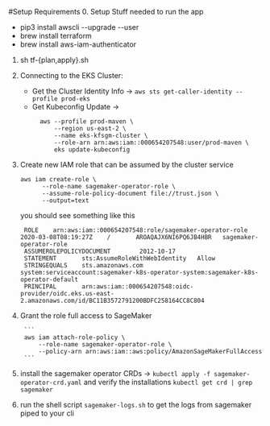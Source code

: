 
#Setup Requirements
0. Setup Stuff needed to run the app
   - pip3 install awscli --upgrade --user
   - brew install terraform
   - brew install aws-iam-authenticator
   
1. sh tf-{plan,apply}.sh

2. Connecting to the EKS Cluster:
   - Get the Cluster Identity Info -> `aws sts get-caller-identity --profile prod-eks`  
   - Get Kubeconfig Update -> 
      ```
        aws --profile prod-maven \
            --region us-east-2 \
            --name eks-kfsgm-cluster \
            --role-arn arn:aws:iam::000654207548:user/prod-maven \
            eks update-kubeconfig 
      ```
        
3. Create new IAM role that can be assumed by the cluster service
      ```
      aws iam create-role \
            --role-name sagemaker-operator-role \
            --assume-role-policy-document file://trust.json \
            --output=text
      ```
   
   you should see something like this
   
      ```  
       ROLE    arn:aws:iam::000654207548:role/sagemaker-operator-role  2020-03-08T08:19:27Z    /       AROAQAJX6NI6PQ6JB4HBR   sagemaker-operator-role
       ASSUMEROLEPOLICYDOCUMENT        2012-10-17
       STATEMENT       sts:AssumeRoleWithWebIdentity   Allow
       STRINGEQUALS    sts.amazonaws.com       system:serviceaccount:sagemaker-k8s-operator-system:sagemaker-k8s-operator-default
       PRINCIPAL       arn:aws:iam::000654207548:oidc-provider/oidc.eks.us-east-2.amazonaws.com/id/BC11B3572791200BDFC258164CC8C804
      ```
4. Grant the role full access to SageMaker

        ```
        aws iam attach-role-policy \
            --role-name sagemaker-operator-role \
            --policy-arn arn:aws:iam::aws:policy/AmazonSageMakerFullAccess
        ```
         
5. install the sagemaker operator CRDs -> `kubectl apply -f sagemaker-operator-crd.yaml` and verify the installations `kubectl get crd | grep sagemaker`

6. run the shell script `sagemaker-logs.sh` to get the logs from sagemaker piped to your cli
